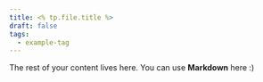 ```yaml
---
title: <% tp.file.title %>
draft: false
tags:
  - example-tag
---
```

 
The rest of your content lives here. You can use **Markdown** here :)